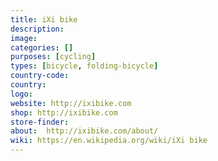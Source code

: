 ```yaml
---
title: iXi bike
description:
image:
categories: []
purposes: [cycling]
types: [bicycle, folding-bicycle]
country-code:
country:
logo:
website: http://ixibike.com
shop: http://ixibike.com
store-finder:
about:  http://ixibike.com/about/
wiki: https://en.wikipedia.org/wiki/iXi bike
---
```


